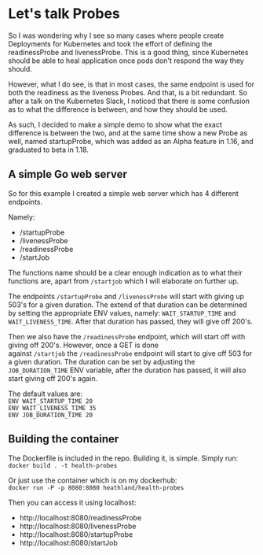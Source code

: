 # Let's talk Probes

So I was wondering why I see so many cases where people create Deployments for Kubernetes and took the effort of 
defining the readinessProbe and livenessProbe. This is a good thing, since Kubernetes should be able to heal application 
once pods don't respond the way they should. 

However, what I do see, is that in most cases, the same endpoint is used for both the readiness as the liveness Probes.
And that, is a bit redundant. So after a talk on the Kubernetes Slack, I noticed that there is some confusion as to what 
the difference is between, and how they should be used.

As such, I decided to make a simple demo to show what the exact difference is between the two, and at the same time show 
a new Probe as well, named startupProbe, which was added as an Alpha feature in 1.16, and graduated to beta in 1.18.

## A simple Go web server

So for this example I created a simple web server which has 4 different endpoints.

Namely:
* /startupProbe
* /livenessProbe
* /readinessProbe
* /startJob

The functions name should be a clear enough indication as to what their functions are, apart from `/startjob` which I will 
elaborate on further up.

The endpoints `/startupProbe` and `/livenessProbe` will start with giving up 503's for a given duration. The extend of 
that duration can be determined by setting the appropriate ENV values, namely: `WAIT_STARTUP_TIME` and `WAIT_LIVENESS_TIME`.
After that duration has passed, they will give off 200's.

Then we also have the `/readinessProbe` endpoint, which will start off with giving off 200's. However, once a GET is done  
against `/startjob` the `/readinessProbe` endpoint will start to give off 503 for a given duration. The duration can be set 
by adjusting the  `JOB_DURATION_TIME` ENV variable, after the duration has passed, it will also start giving off 200's again.

The default values are:  
`ENV WAIT_STARTUP_TIME 20`  
`ENV WAIT_LIVENESS_TIME 35`  
`ENV JOB_DURATION_TIME 20`


## Building the container

The Dockerfile is included in the repo. Building it, is simple. Simply run:  
`docker build . -t health-probes`

Or just use the container which is on my dockerhub:  
`docker run -P -p 8080:8080 heathland/health-probes`

Then you can access it using localhost:
* http://localhost:8080/readinessProbe
* http://localhost:8080/livenessProbe
* http://localhost:8080/startupProbe
* http://localhost:8080/startJob
